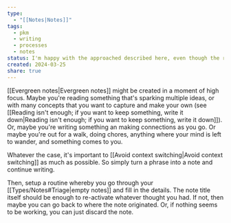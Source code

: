 ```yaml
---
type:
  - "[[Notes|Notes]]"
tags:
  - pkm
  - writing
  - processes
  - notes
status: I'm happy with the approached described here, even though the routine hasn't quite settled in yet.
created: 2024-03-25
share: true
---
```


[[Evergreen notes|Evergreen notes]] might be created in a moment of high focus. Maybe you're reading something that's sparking multiple ideas, or with many concepts that you want to capture and make your own (see [[Reading isn't enough; if you want to keep something, write it down|Reading isn't enough; if you want to keep something, write it down]]). Or, maybe you're writing something an making connections as you go. Or maybe you're out for a walk, doing chores, anything where your mind is left to wander, and something comes to you.

Whatever the case, it's important to [[Avoid context switching|Avoid context switching]] as much as possible. So simply turn a phrase into a note and continue writing.

Then, setup a routine whereby you go through your [[Types/Notes#Triage|empty notes]] and fill in the details. The note title itself should be enough to re-activate whatever thought you had. If not, then maybe you can go back to where the note originated. Or, if nothing seems to be working, you can just discard the note. 


